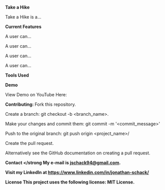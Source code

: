 <strong> Take a Hike </strong> <p>

Take a Hike is a... <p>



<strong> Current Features </strong> <p>
A user can...<p>
A user can...<p>
A user can...<p>
A user can...<p>
  
<strong> Tools Used </strong> <p>

<strong> Demo </strong> <p>
View Demo on YouTube Here:

<strong> Contributing: </strong>
Fork this repository. <p>
Create a branch: git checkout -b <branch_name>. <p>
Make your changes and commit them: git commit -m '<commit_message>' <p>
Push to the original branch: git push origin <project_name>/<location> <p>
Create the pull request. <p>
Alternatively see the GitHub documentation on creating a pull request.

<strong> Contact </strong
My e-mail is jschack94@gmail.com. <p> Visit my LinkedIn at https://www.linkedin.com/in/jonathan-schack/

<strong> License </strong>
This project uses the following license: MIT License.
